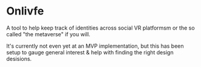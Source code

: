 # Onlivfe

A tool to help keep track of identities across social VR platformsm or the so called "the metaverse" if you will.

It's currently not even yet at an MVP implementation, but this has been setup to gauge general interest & help with finding the right design desisions.
